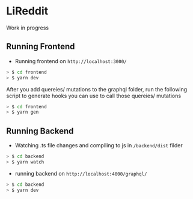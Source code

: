 # LiReddit

Work in progress

## Running Frontend

- Running frontend on `http://localhost:3000/`

```bash
> $ cd frontend
> $ yarn dev
```

After you add quereies/ mutations to the graphql folder, run the following script to generate hooks you can use to call those quereies/ mutations

```bash
> $ cd frontend
> $ yarn gen
```

## Running Backend

- Watching .ts file changes and compiling to js in `/backend/dist` filder

```bash
> $ cd backend
> $ yarn watch
```

- running backend on `http://localhost:4000/graphql/`

```bash
> $ cd backend
> $ yarn dev
```
